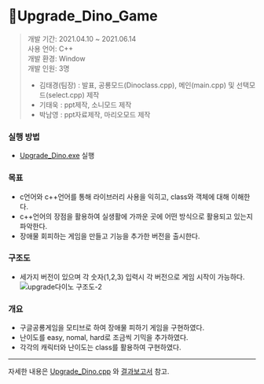 # 🦖Upgrade_Dino_Game
> 개발 기간: 2021.04.10 ~ 2021.06.14 <br>
> 사용 언어: C++ <br>
> 개발 환경: Window <br>
> 개발 인원: 3명 <br>
>    - 김태경(팀장) : 발표, 공룡모드(Dinoclass.cpp), 메인(main.cpp) 및 선택모드(select.cpp) 제작
>    - 기태욱 : ppt제작, 소니모드 제작
>    - 박남영 : ppt자료제작, 마리오모드 제작

### 실행 방법
* [Upgrade_Dino.exe](https://github.com/Tigerfriend1/Upgrade_Dino_Game/blob/main/Upgrade_Dino.exe) 실행

### 목표
- c언어와 c++언어를 통해 라이브러리 사용을 익히고, class와 객체에 대해 이해한다.
- c++언어의 장점을 활용하여 실생활에 가까운 곳에 어떤 방식으로 활용되고 있는지 파악한다.
- 장애물 회피하는 게임을 만들고 기능을 추가한 버전을 출시한다.

### 구조도
- 세가지 버전이 있으며 각 숫자(1,2,3) 입력시 각 버전으로 게임 시작이 가능하다. 
![upgrade다이노 구조도-2](https://user-images.githubusercontent.com/84169614/224531161-bc9e2c77-8f56-491a-9c72-f9b4ff35531d.png)


### 개요
- 구글공룡게임을 모티브로 하여 장애물 피하기 게임을 구현하였다.
- 난이도를 easy, nomal, hard로 조금씩 기믹을 추가하였다.
- 각각의 캐릭터와 난이도는 class를 활용하여 구현하였다.

<hr>

자세한 내용은 [Upgrade_Dino.cpp](https://github.com/Tigerfriend1/Upgrade_Dino_Game/blob/main/Upgrade_Dino.cpp) 와 [결과보고서](https://github.com/Tigerfriend1/Upgrade_Dino_Game/blob/main/doc/upgradeDiano_Report.pdf) 참고.
